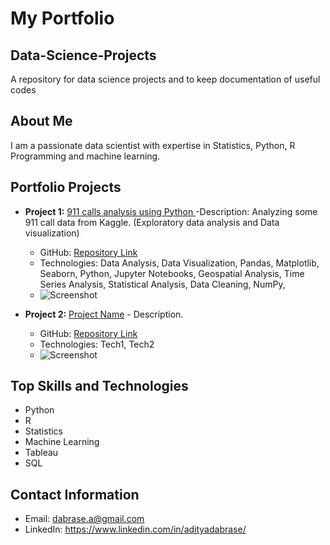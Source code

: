 # My Portfolio
## Data-Science-Projects
A repository for data science projects and to keep documentation of useful codes

## About Me
I am a passionate data scientist with expertise in Statistics, Python, R Programming and machine learning.

## Portfolio Projects
- **Project 1:** [911 calls analysis using Python ]((https://github.com/AdityaDabrase/Data-Science-Projects/blob/main/DS-ML/911calls.ipynb))           -Description: Analyzing some 911 call data from Kaggle. (Exploratory data analysis and Data visualization)
  - GitHub: [Repository Link](https://github.com/AdityaDabrase/Data-Science-Projects/tree/main)
  - Technologies: Data Analysis, Data Visualization, Pandas, Matplotlib, Seaborn, Python, Jupyter Notebooks, Geospatial Analysis, Time Series Analysis, Statistical Analysis, Data Cleaning, NumPy,
  - ![Screenshot](screenshots/project1.png)

- **Project 2:** [Project Name](link) - Description.
  - GitHub: [Repository Link](link)
  - Technologies: Tech1, Tech2
  - ![Screenshot](screenshots/project2.png)

## Top Skills and Technologies
- Python
- R
- Statistics
- Machine Learning
- Tableau
- SQL

## Contact Information
- Email: dabrase.a@gmail.com
- LinkedIn: https://www.linkedin.com/in/adityadabrase/
 
